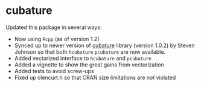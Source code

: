 cubature
========

Updated this package in several ways:

- Now using  `Rcpp` (as of version 1.2)
- Synced up to newer version of
  [cubature](http://ab-initio.mit.edu/wiki/index.php/Cubature) library
  (version 1.0.2) by Steven Johnson so that both `hcubature`
  `pcubature` are now available.
- Added vectorized interface to `hcubature` and `pcubature`
- Added a vignette to show the great gains from vectorization
- Added tests to avoid screw-ups
- Fixed up clencurt.h so that CRAN size limitations are not violated
